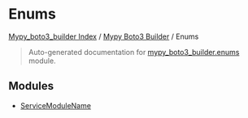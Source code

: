 # Enums

[Mypy_boto3_builder Index](../../README.md#mypy_boto3_builder-index) /
[Mypy Boto3 Builder](../index.md#mypy-boto3-builder) /
Enums

> Auto-generated documentation for [mypy_boto3_builder.enums](https://github.com/youtype/mypy_boto3_builder/blob/main/mypy_boto3_builder/enums/__init__.py) module.

## Modules

- [ServiceModuleName](./service_module_name.md)
